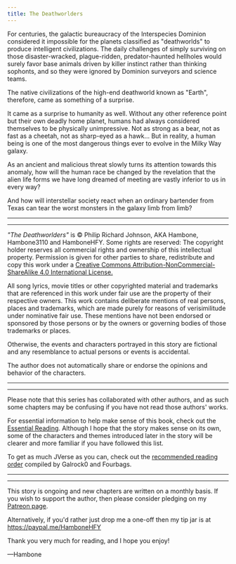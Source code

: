 ```yaml
---
title: The Deathworlders
---
```


For centuries, the galactic bureaucracy of the Interspecies Dominion considered it impossible for the planets classified as "deathworlds" to produce intelligent civilizations. The daily challenges of simply surviving on those disaster-wracked, plague-ridden, predator-haunted hellholes would surely favor base animals driven by killer instinct rather than thinking sophonts, and so they were ignored by Dominion surveyors and science teams.

The native civilizations of the high-end deathworld known as "Earth", therefore, came as something of a surprise.

It came as a surprise to humanity as well. Without any other reference point but their own deadly home planet, humans had always considered themselves to be physically unimpressive. Not as strong as a bear, not as fast as a cheetah, not as sharp-eyed as a hawk... But in reality, a human being is one of the most dangerous things ever to evolve in the Milky Way galaxy.  

As an ancient and malicious threat slowly turns its attention towards this anomaly, how will the human race be changed by the revelation that the alien life forms we have long dreamed of meeting are vastly inferior to us in every way?

And how will interstellar society react when an ordinary bartender from Texas can tear the worst monsters in the galaxy limb from limb?

___
___

*"The Deathworlders"* is © Philip Richard Johnson, AKA Hambone, Hambone3110 and HamboneHFY. Some rights are reserved: The copyright holder reserves all commercial rights and ownership of this intellectual property. Permission is given for other parties to share, redistribute and copy this work under a [Creative Commons Attribution-NonCommercial-ShareAlike 4.0 International License.](https://creativecommons.org/licenses/by-nc-sa/4.0/)

All song lyrics, movie titles or other copyrighted material and trademarks that are referenced in this work under fair use are the property of their respective owners. This work contains deliberate mentions of real persons, places and trademarks, which are made purely for reasons of verisimilitude under nominative fair use. These mentions have not been endorsed or sponsored by those persons or by the owners or governing bodies of those trademarks or places.

Otherwise, the events and characters portrayed in this story are fictional and any resemblance to actual persons or events is accidental.

The author does not automatically share or endorse the opinions and behavior of the characters.
___
___

Please note that this series has collaborated with other authors, and as such some chapters may be confusing if you have not read those authors' works.

For essential information to help make sense of this book, check out the [Essential Reading](https://www.reddit.com/r/HFY/wiki/ref/universes/jenkinsverse/essential_reading_order). Although I hope that the story makes sense on its own, some of the characters and themes introduced later in the story will be clearer and more familiar if you have followed this list.

To get as much JVerse as you can, check out the [recommended reading order](https://www.reddit.com/r/HFY/wiki/ref/universes/jenkinsverse/chronological_reading_order) compiled by Galrock0 and Fourbags.

___
___

This story is ongoing and new chapters are written on a monthly basis. If you wish to support the author, then please consider pledging on my [Patreon page](http://www.patreon.com/HamboneHFY).

Alternatively, if you'd rather just drop me a one-off then my tip jar is at https://paypal.me/HamboneHFY

Thank you very much for reading, and I hope you enjoy!

—Hambone
